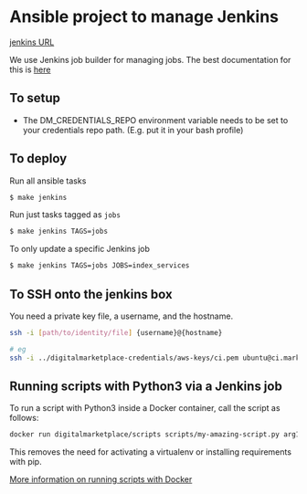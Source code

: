 # Ansible project to manage Jenkins

[jenkins URL](https://ci.marketplace.team/)

We use Jenkins job builder for managing jobs. The best documentation for this is [here](https://jenkins-job-builder.readthedocs.org/en/latest/index.html)

## To setup

 * The DM_CREDENTIALS_REPO environment variable needs to be set to your credentials repo path. (E.g. put it in your bash profile)

## To deploy

Run all ansible tasks
```bash
$ make jenkins
````

Run just tasks tagged as `jobs`
```bash
$ make jenkins TAGS=jobs
```

To only update a specific Jenkins job
```bash
$ make jenkins TAGS=jobs JOBS=index_services
```

## To SSH onto the jenkins box

You need a private key file, a username, and the hostname.

```bash
ssh -i [path/to/identity/file] {username}@{hostname}

# eg
ssh -i ../digitalmarketplace-credentials/aws-keys/ci.pem ubuntu@ci.marketplace.team
```

## Running scripts with Python3 via a Jenkins job

To run a script with Python3 inside a Docker container, call the script as follows:

```bash
docker run digitalmarketplace/scripts scripts/my-amazing-script.py arg1 arg2 ...
```

This removes the need for activating a virtualenv or installing requirements with pip.

[More information on running scripts with Docker](https://github.com/alphagov/digitalmarketplace-scripts#running-scripts-with-docker)
